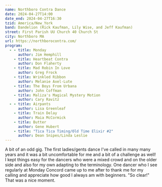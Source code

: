 ```yaml
---
name: Northboro Contra Dance
date: 2024-04-27T14:00
date_end: 2024-04-27T16:30
tzid: America/New_York
band: Dandelion (Rick Kaufman, Lily Wise, and Jeff Kaufman)
street: First Parish UU Church 40 Church St
city: Northboro MA
url: https://northborocontra.com/
program:
  - - title: Monday
      author: Jim Hemphill
    - title: Heartbeat Contra
      author: Don Flaherty
    - title: Mad Robin In Love
      author: Greg Frock
    - title: Wrinkled Ribbon
      author: Melanie Axel-Lute
    - title: The Boys From Urbana
      author: John Coffman
    - title: Maliza's Magical Mystery Motion
      author: Cary Ravitz
  - - title: Airpants
      author: Lisa Greenleaf
    - title: Train Delay
      author: Maia McCormick
    - title: Butter
      author: Gene Hubert
    - title: "Tica Tica Timing/Old Time Elixir #2"
      author: Dean Snipes/Linda Leslie
---
```


A bit of an odd gig. The first ladies/gents dance I've called in many many years and it was a bit uncomfortable for me and a bit of a challenge as well! I kept things easy for the dancers who were a mixed crowd and on the older side and also for my own adapting to the terminology. One dancer who I see regularly at Monday Concord came up to me after to thank me for my calling and appreciate how good I always am with beginners. "So clear!" That was a nice moment.
